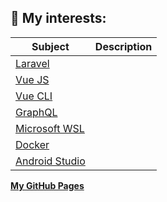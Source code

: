 ## 🌱 My interests:
| Subject | Description |
| ----------- | ----------- |
| [Laravel](https://laravel.com/) | |
| [Vue JS](https://vuejs.org/) | |
| [Vue CLI](https://cli.vuejs.org/) | |
| [GraphQL](https://graphql.org/) | |
| [Microsoft WSL](https://docs.microsoft.com/en-us/windows/wsl) | |
| [Docker](https://www.docker.com) | |
| [Android Studio](https://developer.android.com) | |



**[My GitHub Pages](https://peterh3g.github.io)**

<!--
**PeterH3G/peterh3g** is a ✨ _special_ ✨ repository because its `README.md` (this file) appears on your GitHub profile.

Here are some ideas to get you started:

- 🔭 I’m currently working on ...
- 🌱 I’m currently learning ...
- 👯 I’m looking to collaborate on ...
- 🤔 I’m looking for help with ...
- 💬 Ask me about ...
- 📫 How to reach me: ...
- 😄 Pronouns: ...
- ⚡ Fun fact: ...
-->
